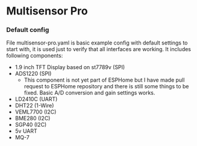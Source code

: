 # Multisensor Pro

### Default config

File multisensor-pro.yaml is basic example config with default settings to start with, it is used just to verify that all interfaces are working. It includes following components:
- 1.9 inch TFT Display based on st7789v (SPI)
- ADS1220 (SPI)
  - This component is not yet part of ESPHome but I have made pull request to ESPHome repository and there is still some things to be fixed. Basic A/D conversion and gain settings works.
- LD2410C (UART)
- DHT22 (1-Wire)
- VEML7700 (I2C)
- BME280 (I2C)
- SGP40 (I2C)
- 5v UART
- MQ-7

